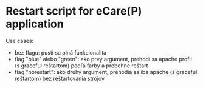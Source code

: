 # Restart script for eCare(P) application
Use cases:
- bez flagu: pustí sa plná funkcionalita
- flag "blue" alebo "green": ako prvý argument, prehodí sa apache profil (s graceful reštartom) podľa farby a prebehne reštart
- flag "norestart": ako druhý argument, prehodia sa iba apache (s graceful reštartom) bez reštartovania strojov
